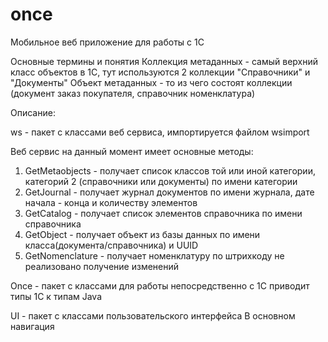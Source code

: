 # once
Мобильное веб приложение для работы с 1С

Основные термины и понятия
Коллекция метаданных - самый верхний класс объектов в 1С, тут используются 2 коллекции "Справочники" и "Документы"
Объект метаданных - то из чего состоят коллекции (документ заказ покупателя, справочник номенклатура)

Описание:

ws - пакет с классами веб сервиса, импортируется файлом wsimport

Веб сервис на данный момент имеет основные методы:
  1. GetMetaobjects - получает список классов той или иной категории, категорий 2 (справочники или документы) по имени категории
  2. GetJournal - получает журнал документов по имени журнала, дате начала - конца и количеству элементов
  3. GetCatalog - получает список элементов справочника по имени справочника
  4. GetObject - получает объект из базы данных по имени класса(документа/справочника) и UUID
  5. GetNomenclature - получает номенклатуру по штрихкоду
  не реализовано получение изменений
  
Once - пакет с классами для работы непосредственно с 1С
  приводит типы 1С к типам Java

UI - пакет с классами пользовательского интерфейса
  В основном навигация
